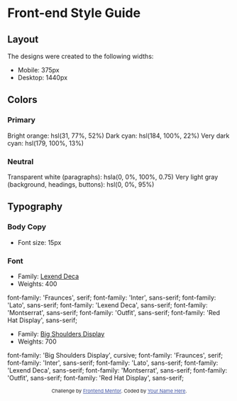 # Front-end Style Guide

## Layout

The designs were created to the following widths:

- Mobile: 375px
- Desktop: 1440px

## Colors

### Primary

Bright orange: hsl(31, 77%, 52%)
Dark cyan: hsl(184, 100%, 22%)
Very dark cyan: hsl(179, 100%, 13%)

### Neutral

Transparent white (paragraphs): hsla(0, 0%, 100%, 0.75)
Very light gray (background, headings, buttons): hsl(0, 0%, 95%)

## Typography

### Body Copy

- Font size: 15px

### Font

- Family: [Lexend Deca](https://fonts.google.com/specimen/Lexend+Deca)
- Weights: 400

font-family: 'Fraunces', serif;
font-family: 'Inter', sans-serif;
font-family: 'Lato', sans-serif;
font-family: 'Lexend Deca', sans-serif;
font-family: 'Montserrat', sans-serif;
font-family: 'Outfit', sans-serif;
font-family: 'Red Hat Display', sans-serif;








- Family: [Big Shoulders Display](https://fonts.google.com/specimen/Big+Shoulders+Display)
- Weights: 700

font-family: 'Big Shoulders Display', cursive;
font-family: 'Fraunces', serif;
font-family: 'Inter', sans-serif;
font-family: 'Lato', sans-serif;
font-family: 'Lexend Deca', sans-serif;
font-family: 'Montserrat', sans-serif;
font-family: 'Outfit', sans-serif;
font-family: 'Red Hat Display', sans-serif;




 <style>
    .attribution { font-size: 11px; text-align: center; }
    .attribution a { color: hsl(228, 45%, 44%); }
  </style>
  
  <div class="attribution">
    Challenge by <a href="https://www.frontendmentor.io?ref=challenge" target="_blank">Frontend Mentor</a>.
    Coded by <a href="#">Your Name Here</a>.
  </div>

